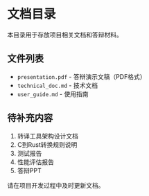 # 文档目录

本目录用于存放项目相关文档和答辩材料。

## 文件列表

- `presentation.pdf` - 答辩演示文稿（PDF格式）
- `technical_doc.md` - 技术文档
- `user_guide.md` - 使用指南

## 待补充内容

1. 转译工具架构设计文档
2. C到Rust转换规则说明
3. 测试报告
4. 性能评估报告
5. 答辩PPT

请在项目开发过程中及时更新文档。
